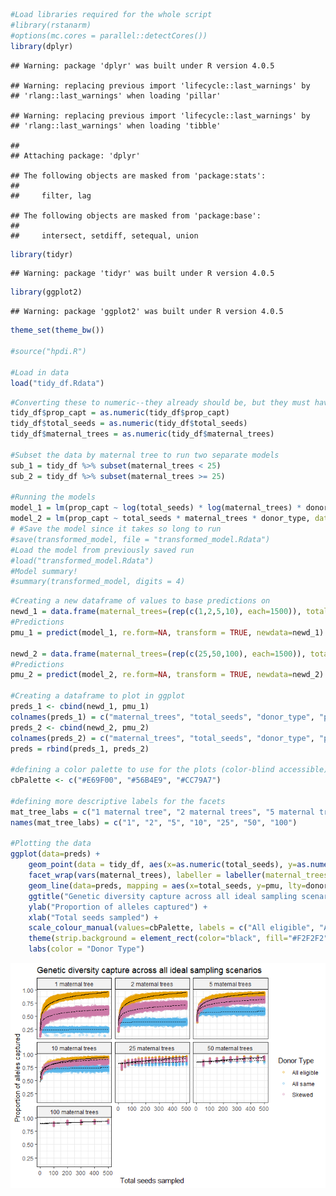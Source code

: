 
``` r
#Load libraries required for the whole script
#library(rstanarm)
#options(mc.cores = parallel::detectCores())
library(dplyr)
```

    ## Warning: package 'dplyr' was built under R version 4.0.5

    ## Warning: replacing previous import 'lifecycle::last_warnings' by
    ## 'rlang::last_warnings' when loading 'pillar'

    ## Warning: replacing previous import 'lifecycle::last_warnings' by
    ## 'rlang::last_warnings' when loading 'tibble'

    ## 
    ## Attaching package: 'dplyr'

    ## The following objects are masked from 'package:stats':
    ## 
    ##     filter, lag

    ## The following objects are masked from 'package:base':
    ## 
    ##     intersect, setdiff, setequal, union

``` r
library(tidyr)
```

    ## Warning: package 'tidyr' was built under R version 4.0.5

``` r
library(ggplot2)
```

    ## Warning: package 'ggplot2' was built under R version 4.0.5

``` r
theme_set(theme_bw())

#source("hpdi.R")

#Load in data 
load("tidy_df.Rdata")
```

``` r
#Converting these to numeric--they already should be, but they must have been converted accidentally when making the matrix a dataframe, etc...
tidy_df$prop_capt = as.numeric(tidy_df$prop_capt)
tidy_df$total_seeds = as.numeric(tidy_df$total_seeds)
tidy_df$maternal_trees = as.numeric(tidy_df$maternal_trees)

#Subset the data by maternal tree to run two separate models 
sub_1 = tidy_df %>% subset(maternal_trees < 25)
sub_2 = tidy_df %>% subset(maternal_trees >= 25)

#Running the models
model_1 = lm(prop_capt ~ log(total_seeds) * log(maternal_trees) * donor_type, data = sub_1)
model_2 = lm(prop_capt ~ total_seeds * maternal_trees * donor_type, data = sub_2)
# #Save the model since it takes so long to run
#save(transformed_model, file = "transformed_model.Rdata")
#Load the model from previously saved run
#load("transformed_model.Rdata")
#Model summary! 
#summary(transformed_model, digits = 4)
```

``` r
#Creating a new dataframe of values to base predictions on 
newd_1 = data.frame(maternal_trees=(rep(c(1,2,5,10), each=1500)), total_seeds=rep(seq(1,500,1),12), donor_type=factor(rep((rep(c("all_eligible", "all_same", "skewed"), each=500)), 4)))
#Predictions 
pmu_1 = predict(model_1, re.form=NA, transform = TRUE, newdata=newd_1)

newd_2 = data.frame(maternal_trees=(rep(c(25,50,100), each=1500)), total_seeds=rep(seq(1,500,1),9), donor_type=factor(rep((rep(c("all_eligible", "all_same", "skewed"), each=500)), 3)))
#Predictions 
pmu_2 = predict(model_2, re.form=NA, transform = TRUE, newdata=newd_2)

#Creating a dataframe to plot in ggplot 
preds_1 <- cbind(newd_1, pmu_1)
colnames(preds_1) = c("maternal_trees", "total_seeds", "donor_type", "pmu")
preds_2 <- cbind(newd_2, pmu_2)
colnames(preds_2) = c("maternal_trees", "total_seeds", "donor_type", "pmu")
preds = rbind(preds_1, preds_2)

#defining a color palette to use for the plots (color-blind accessible)
cbPalette <- c("#E69F00", "#56B4E9", "#CC79A7")

#defining more descriptive labels for the facets 
mat_tree_labs = c("1 maternal tree", "2 maternal trees", "5 maternal trees", "10 maternal trees", "25 maternal trees", "50 maternal trees", "100 maternal trees")
names(mat_tree_labs) = c("1", "2", "5", "10", "25", "50", "100") 

#Plotting the data
ggplot(data=preds) +
    geom_point(data = tidy_df, aes(x=as.numeric(total_seeds), y=as.numeric(prop_capt), color=donor_type), alpha=0.25) +
    facet_wrap(vars(maternal_trees), labeller = labeller(maternal_trees = mat_tree_labs)) +
    geom_line(data=preds, mapping = aes(x=total_seeds, y=pmu, lty=donor_type), show.legend=F) +
    ggtitle("Genetic diversity capture across all ideal sampling scenarios") +
    ylab("Proportion of alleles captured") +
    xlab("Total seeds sampled") +
    scale_colour_manual(values=cbPalette, labels = c("All eligible", "All same", "Skewed")) + 
    theme(strip.background = element_rect(color="black", fill="#F2F2F2", linetype="solid")) +
    labs(color = "Donor Type")
```

![](transformed_model_files/figure-gfm/unnamed-chunk-3-1.png)<!-- -->
